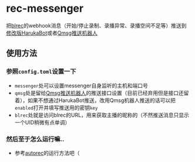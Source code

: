 # rec-messenger
把[blrec](https://github.com/lue-trim/blrec)的webhook消息（开始/停止录制、录播异常、录播空间不足等）推送到[修改版HarukaBot](https://github.com/lue-trim/haruka-bot)或者[Qmsg推送机器人](https://qmsg.zendee.cn/)
## 使用方法
### 参照`config.toml`设置一下
- `messenger`处可以设置messenger自身监听的主机和端口号
- `qmsg`处是留给[Qmsg推送机器人](https://qmsg.zendee.cn/)的推送接口设置（目前已经弃用但是接口还留着），如果不想通过HarukaBot推送，改用Qmsg机器人推送的话可以把`enabled`打开并填写推送用的密钥`key`
- `blrec`处就是访问blrec的URL，用来获取主播的昵称的（不然推送消息只显示一个UID稍微有点单调）
### 然后至于怎么运行嘛..
- 参考[autorec](https://github.com/lue-trim/autorec)的运行方法吧（

